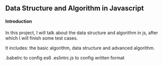
## Data Structure and Algorithm in Javascript

#### Introduction

In this project, I will talk about the data structure and algorithm in js, after which I will finish some test cases.

It includes: the basic algorithm, data structure and advanced algorithm.

.babelrc to config es6
.eslintrc.js to config written format

